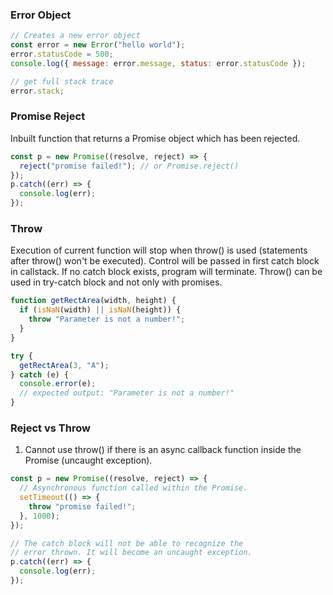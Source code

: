 ### Error Object

```js
// Creates a new error object
const error = new Error("hello world");
error.statusCode = 500;
console.log({ message: error.message, status: error.statusCode });

// get full stack trace
error.stack;
```

### Promise Reject

Inbuilt function that returns a Promise object which has been rejected.

```js
const p = new Promise((resolve, reject) => {
  reject("promise failed!"); // or Promise.reject()
});
p.catch((err) => {
  console.log(err);
});
```

### Throw

Execution of current function will stop when throw() is used (statements after throw() won't be executed). Control will be passed in first catch block in callstack. If no catch block exists, program will terminate. Throw() can be used in try-catch block and not only with promises.

```js
function getRectArea(width, height) {
  if (isNaN(width) || isNaN(height)) {
    throw "Parameter is not a number!";
  }
}

try {
  getRectArea(3, "A");
} catch (e) {
  console.error(e);
  // expected output: "Parameter is not a number!"
}
```

### Reject vs Throw

1. Cannot use throw() if there is an async callback function inside the Promise (uncaught exception).

```js
const p = new Promise((resolve, reject) => {
  // Asynchronous function called within the Promise.
  setTimeout(() => {
    throw "promise failed!";
  }, 1000);
});

// The catch block will not be able to recognize the
// error thrown. It will become an uncaught exception.
p.catch((err) => {
  console.log(err);
});
```

